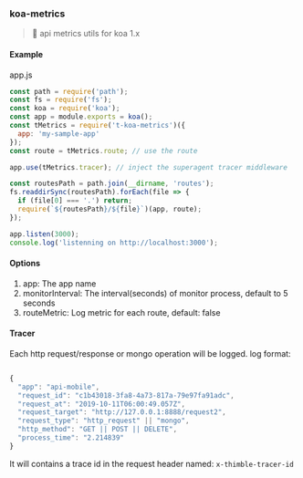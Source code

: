 ### koa-metrics
> 🔨 api metrics utils for koa 1.x
#### Example
app.js
``` javascript
const path = require('path');
const fs = require('fs');
const koa = require('koa');
const app = module.exports = koa();
const tMetrics = require('t-koa-metrics')({
  app: 'my-sample-app'
});
const route = tMetrics.route; // use the route

app.use(tMetrics.tracer); // inject the superagent tracer middleware

const routesPath = path.join(__dirname, 'routes');
fs.readdirSync(routesPath).forEach(file => {
  if (file[0] === '.') return;
  require(`${routesPath}/${file}`)(app, route);
});

app.listen(3000);
console.log('listenning on http://localhost:3000');
```
#### Options
1. app: The app name
2. monitorInterval: The interval(seconds) of monitor process, default to 5 seconds
3. routeMetric: Log metric for each route, default: false

#### Tracer
Each http request/response or mongo operation will be logged.
log format:
```javascript

{
  "app": "api-mobile",
  "request_id": "c1b43018-3fa8-4a73-817a-79e97fa91adc",
  "request_at": "2019-10-11T06:00:49.057Z",
  "request_target": "http://127.0.0.1:8888/request2",
  "request_type": "http_request" || "mongo",
  "http_method": "GET || POST || DELETE",
  "process_time": "2.214839"
}

```
It will contains a trace id in the request header named: `x-thimble-tracer-id`
